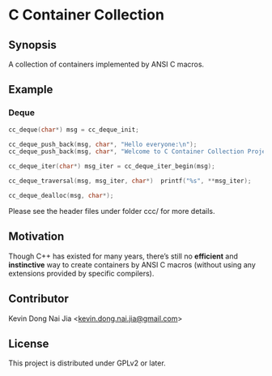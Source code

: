 # C Container Collection

## Synopsis

A collection of containers implemented by ANSI C macros.

## Example

### Deque

```C
cc_deque(char*) msg = cc_deque_init;

cc_deque_push_back(msg, char*, "Hello everyone:\n");
cc_deque_push_back(msg, char*, "Welcome to C Container Collection Project!\n");

cc_deque_iter(char*) msg_iter = cc_deque_iter_begin(msg);

cc_deque_traversal(msg, msg_iter, char*)  printf("%s", **msg_iter);

cc_deque_dealloc(msg, char*);
```

Please see the header files under folder ccc/ for more details.

## Motivation

Though C++ has existed for many years, there’s still no **efficient** and **instinctive** way to create containers by ANSI C macros (without using any extensions provided by specific compilers).

## Contributor

Kevin Dong Nai Jia <<kevin.dong.nai.jia@gmail.com>>

## License

This project is distributed under GPLv2 or later.
